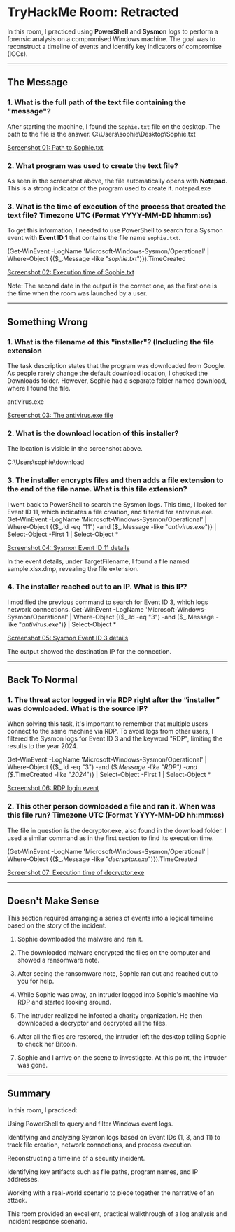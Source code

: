 # TryHackMe Room: Retracted

In this room, I practiced using **PowerShell** and **Sysmon** logs to perform a forensic analysis on a compromised Windows machine. The goal was to reconstruct a timeline of events and identify key indicators of compromise (IOCs).

---

## The Message

### 1. What is the full path of the text file containing the "message"?

After starting the machine, I found the `Sophie.txt` file on the desktop. The path to the file is the answer.
C:\Users\sophie\Desktop\Sophie.txt

[Screenshot 01: Path to Sophie.txt](./screenshots/01-sophie-path.png)

### 2. What program was used to create the text file?

As seen in the screenshot above, the file automatically opens with **Notepad**. This is a strong indicator of the program used to create it.
notepad.exe

### 3. What is the time of execution of the process that created the text file? Timezone UTC (Format YYYY-MM-DD hh:mm:ss)

To get this information, I needed to use PowerShell to search for a Sysmon event with **Event ID 1** that contains the file name `sophie.txt`.

(Get-WinEvent -LogName 'Microsoft-Windows-Sysmon/Operational' | Where-Object {($_.Message -like "*sophie.txt*")}).TimeCreated

[Screenshot 02: Execution time of Sophie.txt](./screenshots/02-sophie-time.png)

Note: The second date in the output is the correct one, as the first one is the time when the room was launched by a user.

---

## Something Wrong

### 1. What is the filename of this "installer"? (Including the file extension

The task description states that the program was downloaded from Google. As people rarely change the default download location, I checked the Downloads folder. However, Sophie had a separate folder named download, where I found the file.

antivirus.exe

[Screenshot 03: The antivirus.exe file](./screenshots/03-antivirus.png)

### 2. What is the download location of this installer?

The location is visible in the screenshot above.

C:\Users\sophie\download

### 3. The installer encrypts files and then adds a file extension to the end of the file name. What is this file extension?

I went back to PowerShell to search the Sysmon logs. This time, I looked for Event ID 11, which indicates a file creation, and filtered for antivirus.exe.
Get-WinEvent -LogName 'Microsoft-Windows-Sysmon/Operational' | Where-Object {($_.Id -eq "11") -and ($_.Message -like "*antivirus.exe*")} | Select-Object -First 1 | Select-Object *

[Screenshot 04: Sysmon Event ID 11 details](./screenshots/04-sysmon-event-11.png)

In the event details, under TargetFilename, I found a file named sample.xlsx.dmp, revealing the file extension.

### 4. The installer reached out to an IP. What is this IP?

I modified the previous command to search for Event ID 3, which logs network connections.
Get-WinEvent -LogName 'Microsoft-Windows-Sysmon/Operational' | Where-Object {($_.Id -eq "3") -and ($_.Message -like "*antivirus.exe*")} | Select-Object *

[Screenshot 05: Sysmon Event ID 3 details](./screenshots/05-sysmon-event-3.png)

The output showed the destination IP for the connection.

---

## Back To Normal

### 1. The threat actor logged in via RDP right after the “installer” was downloaded. What is the source IP?

When solving this task, it's important to remember that multiple users connect to the same machine via RDP. To avoid logs from other users, I filtered the Sysmon logs for Event ID 3 and the keyword "RDP", limiting the results to the year 2024.

Get-WinEvent -LogName 'Microsoft-Windows-Sysmon/Operational' | Where-Object {($_.Id -eq "3") -and ($_.Message -like "*RDP*") -and ($_.TimeCreated -like "*2024*")} | Select-Object -First 1 | Select-Object *

[Screenshot 06: RDP login event](./screenshots/06-rdp-login.png)

### 2. This other person downloaded a file and ran it. When was this file run? Timezone UTC (Format YYYY-MM-DD hh:mm:ss)

The file in question is the decryptor.exe, also found in the download folder. I used a similar command as in the first section to find its execution time.

(Get-WinEvent -LogName 'Microsoft-Windows-Sysmon/Operational' | Where-Object {($_.Message -like "*decryptor.exe*")}).TimeCreated

[Screenshot 07: Execution time of decryptor.exe](./screenshots/07-decryptor-time.png)

---

## Doesn't Make Sense

This section required arranging a series of events into a logical timeline based on the story of the incident.

1. Sophie downloaded the malware and ran it.

2. The downloaded malware encrypted the files on the computer and showed a ransomware note.

3. After seeing the ransomware note, Sophie ran out and reached out to you for help.

4. While Sophie was away, an intruder logged into Sophie's machine via RDP and started looking around.

5. The intruder realized he infected a charity organization. He then downloaded a decryptor and decrypted all the files.

6. After all the files are restored, the intruder left the desktop telling Sophie to check her Bitcoin.

7. Sophie and I arrive on the scene to investigate. At this point, the intruder was gone.

---

## Summary
In this room, I practiced:

Using PowerShell to query and filter Windows event logs.

Identifying and analyzing Sysmon logs based on Event IDs (1, 3, and 11) to track file creation, network connections, and process execution.

Reconstructing a timeline of a security incident.

Identifying key artifacts such as file paths, program names, and IP addresses.

Working with a real-world scenario to piece together the narrative of an attack.

This room provided an excellent, practical walkthrough of a log analysis and incident response scenario.
